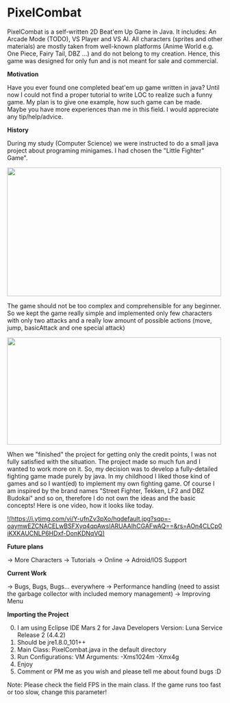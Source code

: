 # PixelCombat

PixelCombat is a self-written 2D Beat'em Up Game in Java. It includes: An Arcade Mode (TODO), VS Player and VS AI.
All characters (sprites and other materials) are mostly taken from well-known platforms (Anime World e.g. One Piece, Fairy Tail, DBZ ...) and do not belong to my creation. Hence, this game was designed for only fun and is not meant for sale and commercial. 

<b>Motivation</b>

Have you ever found one completed beat'em up game written in java? Until now I could not find a proper tutorial to write LOC to realize such a funny game. My plan is to give one example, how such game can be made. Maybe you have more experiences than me in this field.
I would appreciate any tip/help/advice. 

<b>History</b>

During my study (Computer Science) we were instructed to do a small java project about programing minigames. I had chosen the "Little Fighter" Game". 

<img src="https://s22.postimg.io/4c727eoq9/start.png" width="500" height="300">

The game should not be too complex and comprehensible for any beginner. So we kept the game really simple and implemented only few characters with only two attacks and a really low amount of possible actions (move, jump, basicAttack and one special attack)

<img src="https://s17.postimg.io/ufsuxustr/gameplay.png" width="500" height="250">

When we "finished" the project for getting only the credit points, I was not fully satisfied with the situation. The project made so much fun and I wanted to work more on it. So, my decision was to develop a fully-detailed fighting game made purely by java. In my childhood I liked those kind of games and so I want(ed) to implement my own fighting game. Of course I am inspired by the brand names "Street Fighter, Tekken, LF2 and DBZ Budokai" and so on, therefore I do not own the ideas and the basic concepts!
Here is one video, how it looks like today. 


[!(https://i.ytimg.com/vi/Y-ufnZv3pXo/hqdefault.jpg?sqp=-oaymwEZCNACELwBSFXyq4qpAwsIARUAAIhCGAFwAQ==&rs=AOn4CLCp0iKXKAUCNLP6HDxf-DonKDNqVQ)](https://www.youtube.com/watch?v=5bwIy8VUrNc&feature=youtu.be)

<b>Future plans</b>

-> More Characters
-> Tutorials
-> Online
-> Adroid/IOS Support

<b>Current Work</b>

-> Bugs, Bugs, Bugs... everywhere
-> Performance handling (need to assist the garbage collector with included memory management)
-> Improving Menu

<b>Importing the Project</b>

0. I am using Eclipse IDE Mars 2 for Java Developers Version: Luna Service Release 2 (4.4.2)
1. Should be jre1.8.0_101++
2. Main Class: PixelCombat.java in the default directory
3. Run Configurations: VM Arguments: -Xms1024m -Xmx4g
4. Enjoy
5. Comment or PM me as you wish and please tell me about found bugs :D

Note: Please check the field FPS in the main class. If the game runs too fast or too slow, change this parameter!
